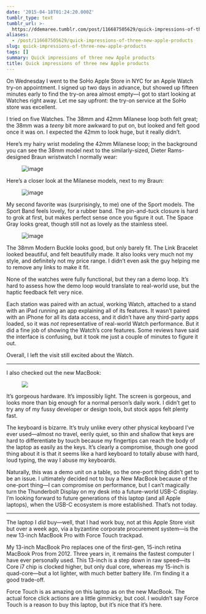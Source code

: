 ```yaml
---
date: '2015-04-18T01:24:20.000Z'
tumblr_type: text
tumblr_url: >-
  https://ddemaree.tumblr.com/post/116687505629/quick-impressions-of-three-new-apple-products
aliases:
  - /post/116687505629/quick-impressions-of-three-new-apple-products
slug: quick-impressions-of-three-new-apple-products
tags: []
summary: Quick impressions of three new Apple products
title: Quick impressions of three new Apple products
---
```


<p>On Wednesday I went to the SoHo Apple Store in NYC for an Apple Watch try-on appointment. I signed up two days in advance, but showed up fifteen minutes early to find the try-on area almost empty—I got to start looking at Watches right away. Let me say upfront: the try-on service at the SoHo store was excellent.</p><p>I tried on five Watches. The 38mm and 42mm Milanese loop both felt great; the 38mm was a <i>teeny</i>&nbsp;bit more awkward to put on, but looked and felt good once it was on. I expected the 42mm to look huge, but it really didn’t.</p><p>Here’s my hairy wrist modeling the 42mm Milanese loop; in the background you can see the 38mm model next to the similarly-sized, Dieter Rams-designed&nbsp;Braun wristwatch I normally wear:</p><figure data-orig-width="2448" data-orig-height="2448" class="tmblr-full"><img src="https://41.media.tumblr.com/2fcea71bc3a7ef6ba7a0495768e892b4/tumblr_inline_nmz7fsYO6Q1qaztlp_540.jpg" alt="image" data-orig-width="2448" data-orig-height="2448"></figure><p>Here’s a closer look at the Milanese models, next to my Braun:</p><figure data-orig-width="2344" data-orig-height="1674" class="tmblr-full"><img src="https://40.media.tumblr.com/b784783ef3d503c6603cb7f94c6a90c2/tumblr_inline_nmz7olvTCy1qaztlp_540.jpg" alt="image" data-orig-width="2344" data-orig-height="1674"></figure><p>My second favorite was (surprisingly, to me) one of the Sport models. The Sport Band feels lovely, for a rubber band. The pin-and-tuck closure is hard to grok at first, but makes perfect sense once you figure it out. The Space Gray looks great, though still not as lovely as the stainless steel.</p><figure data-orig-width="2448" data-orig-height="2448" class="tmblr-full"><img src="https://36.media.tumblr.com/8bc7148fa48d6b6675013dc08aa2d292/tumblr_inline_nmz7k62D4a1qaztlp_540.jpg" alt="image" data-orig-width="2448" data-orig-height="2448"></figure><p>The 38mm Modern Buckle looks good, but only barely fit. The Link Bracelet looked beautiful, and felt beautifully made. It also looks very much not my style, and definitely not my price range. I didn’t even ask the guy helping me to remove any links to make it fit.</p><p>None of the watches were fully functional, but they ran a demo loop. It’s hard to assess how the demo loop would translate to real-world use, but the haptic feedback felt very nice.</p><p>Each station was paired with an actual, working Watch, attached to a stand with an iPad running an app explaining all of its features. It wasn’t paired with an iPhone for all its data access, and it didn’t have any third-party apps loaded, so it was <i>not</i>&nbsp;representative of real-world Watch performance. But it did a fine job of showing the Watch’s core features. Some reviews have said the interface is confusing, but it took me just a couple of minutes to figure it out.</p><p>Overall, I left the visit still excited about the Watch.</p><hr><p>I also checked out the new MacBook:</p><figure class="tmblr-full" data-orig-height="2430" data-orig-width="2430"><img src="https://40.media.tumblr.com/4e90295da4d481d3494b1c21b1651145/tumblr_inline_nmz9jwDHkD1qaztlp_540.jpg" data-orig-height="2430" data-orig-width="2430"></figure><p>It’s gorgeous hardware. It’s impossibly light. The screen is gorgeous, and looks more than big enough for a normal person’s daily work. I didn’t get to try any of my fussy developer or design tools, but stock apps felt plenty fast.</p><p>The keyboard is bizarre. It’s truly unlike every other physical keyboard I’ve ever used—almost no travel, eerily quiet, so thin and shallow that keys are hard to differentiate by touch because my fingertips can reach the body of the laptop as easily as the keys. It’s clearly a compromise, though one good thing about it is that it seems like a hard keyboard to totally abuse with hard, loud typing, the way I abuse my keyboards.</p><p>Naturally, this was a demo unit on a table, so the one-port thing didn’t get to be an issue. I ultimately decided not to buy a New MacBook because of the one-port thing—I can compromise on performance, but I can’t magically turn the Thunderbolt Display on my desk into a future-world USB-C display. I’m looking forward to future generations of this laptop (and all Apple laptops), when the USB-C ecosystem is more established. That’s not today.</p><hr><p>The laptop I <i>did</i>&nbsp;buy—well, that I had work buy, not at this Apple Store visit but over a week ago, via a byzantine corporate procurement system—is the new 13-inch MacBook Pro with Force Touch trackpad.</p><p>My 13-inch MacBook Pro replaces one of the first-gen, 15-inch retina MacBook Pros from 2012. Three years in, it remains the fastest computer I have ever personally used. This 13-inch is a step down in raw speed—its Core i7 chip is clocked higher, but only dual core, whereas my 15-inch is quad-core—but a lot lighter, with much better battery life. I’m finding it a good trade-off.</p><p>Force Touch is as amazing on this laptop as on the new MacBook. The actual force click actions are a little gimmicky, but cool. I wouldn’t say Force Touch is a reason to buy this laptop, but it’s nice that it’s here.</p>